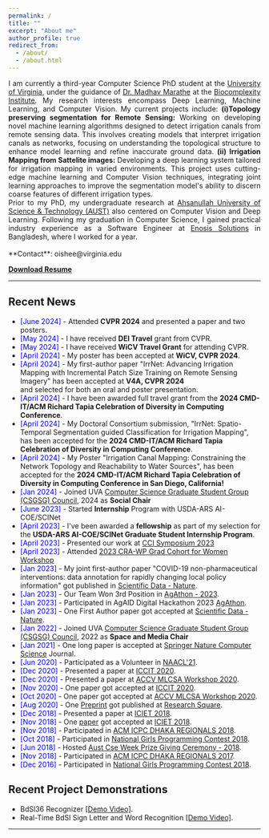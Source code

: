```yaml
---
permalink: /
title: ""
excerpt: "About me"
author_profile: true
redirect_from:
  - /about/
  - /about.html
---
```


<div style="text-align: justify"> 
I am currently a third-year Computer Science PhD student at the  <a href="https://engineering.virginia.edu/departments/computer-science">University of Virginia</a>, under the guidance of <a href="https://engineering.virginia.edu/faculty/madhav-marathe">Dr. Madhav Marathe</a> at the <a href="https://biocomplexity.virginia.edu/">Biocomplexity Institute</a>. My research interests encompass Deep Learning, Machine Learning, and Computer Vision. My current projects include: <b>(i)Topology preserving segmentation for Remote Sensing:</b> Working on developing novel machine learning algorithms designed to detect irrigation canals from remote sensing data. This involves creating models that interpret irrigation canals as networks, focusing on understanding the topological structure to enhance model learning and refine inaccurate ground data. <b>(ii) Irrigation Mapping from Sattelite images:</b> Developing a deep learning system tailored for irrigation mapping in varied environments. This project uses cutting-edge machine learning and Computer Vision techniques, integrating joint learning approaches to improve the segmentation model's ability to discern coarse features of different irrigation types.
<br>
Prior to my PhD, my undergraduate research at <a href="http://aust.edu/">Ahsanullah University of Science & Technology (AUST)</a> also centered on Computer Vision and Deep Learning. Following my graduation in Computer Science, I gained practical industry experience as a Software Engineer at <a href="https://www.enosisbd.com/">Enosis Solutions</a> in Bangladesh, where I worked for a year.

</div>
<br>
**Contact**: oishee@virginia.edu

[**Download Resume**](https://oishee-hoque.github.io/files/Oishee_CV_2024.pdf)

<!-- <a href="https://oishee-hoque.github.io/publications/"> <img src="https://oishee-hoque.github.io/images/pubs.png" alt="Publication Venues"
	title="Publication Venues" width="600" height="200"> </a> -->

---

## Recent News

- <span style="color:Blue"> [June 2024] </span> - Attended **CVPR 2024** and presented a paper and two posters.
- <span style="color:Blue"> [May 2024] </span> - I have received **DEI Travel** grant from CVPR.
- <span style="color:Blue"> [May 2024] </span> - I have received **WiCV Travel Grant** for attending CVPR.
- <span style="color:Blue"> [April 2024] </span> - My poster has been accepted at **WiCV, CVPR 2024**.
- <span style="color:Blue"> [April 2024] </span> - My first-author paper "IrrNet: Advancing Irrigation Mapping with Incremental Patch Size Training on Remote Sensing Imagery" has been accepted at **V4A, CVPR 2024** <br>and selected for both an oral and poster presentation.
- <span style="color:Blue"> [April 2024] </span> - I have been awarded full travel grant from the **2024 CMD-IT/ACM Richard Tapia Celebration of Diversity in Computing Conference**.
- <span style="color:Blue"> [April 2024] </span> - My Doctoral Consortium submission, "IrrNet: Spatio-Temporal Segmentation guided Classification for Irrigation Mapping", has been accepted for the **2024 CMD-IT/ACM Richard Tapia Celebration of Diversity in Computing Conference**.
- <span style="color:Blue"> [April 2024] </span> - My Poster "Irrigation Canal Mapping: Constraining the Network Topology and Reachability to Water Sources", has been accepted for the **2024 CMD-IT/ACM Richard Tapia Celebration of Diversity in Computing Conference in San Diego, California!**
- <span style="color:Blue"> [Jan 2024] </span> - Joined UVA [Computer Science Graduate Student Group (CSGSG) Council](https://csgsg.org/), 2024 as **Social Chair**
- <span style="color:Blue"> [June 2023] </span> - Started **Internship** Program with USDA-ARS AI-COE/SCINet
- <span style="color:Blue"> [April 2023] </span> - I've been awarded a **fellowship** as part of my selection for the **USDA-ARS AI-COE/SCINet Graduate Student Internship Program**.
- <span style="color:Blue"> [April 2023] </span> - Presented our work at [CCI Symposium 2023](https://cyberinitiative.org/events-programs/2023/cci-symposium-2023.html)
- <span style="color:Blue"> [April 2023] </span> - Attended [2023 CRA-WP Grad Cohort for Women Workshop](https://web.cvent.com/event/9bcae8aa-6d9e-4942-acc8-a36e48734459/summary)
- <span style="color:Blue"> [Jan 2023] </span> - My joint first-author paper "COVID-19 non-pharmaceutical interventions: data annotation for rapidly changing local policy information" got published in [Scientific Data - Nature](https://www.nature.com/articles/s41597-023-01979-6).
- <span style="color:Blue"> [Jan 2023] </span> - Our Team Won 3rd Position in [AgAthon - 2023](https://badgr.com/public/assertions/wJZIOVeESRiBJDtn-tRj6g?identity__email=gza5dr@virginia.edu).
- <span style="color:Blue"> [Jan 2023] </span> - Participated in AgAID Digital Hackathon 2023 [AgAthon](https://badgr.com/public/assertions/wJZIOVeESRiBJDtn-tRj6g?identity__email=gza5dr@virginia.edu).
- <span style="color:Blue"> [Jan 2023] </span> - One First Author paper got accepted at [Scientific Data - Nature](https://www.nature.com/sdata/).
- <span style="color:Blue"> [Jan 2022] </span> - Joined UVA [Computer Science Graduate Student Group (CSGSG) Council](https://csgsg.org/), 2022 as **Space and Media Chair**
- <span style="color:Blue">[Jan 2021] </span> - One long paper is accepted at [Springer Nature Computer Science](https://link.springer.com/article/10.1007/s42979-021-00487-x) Journal.
- <span style="color:Blue"> [Jun 2020] </span> - Participated as a Volunteer in [NAACL'21](https://2021.naacl.org).
- <span style="color:Blue"> [Dec 2020] </span> - Presented a paper at [ICCIT 2020](http://iccit.org.bd/2020/).
- <span style="color:Blue"> [Dec 2020] </span> - Presented a paper at [ACCV MLCSA Workshop 2020](http://mlp.sci.yamaguchi-u.ac.jp/MLCSA2020/index.html).
- <span style="color:Blue"> [Nov 2020] </span> - One paper got accepted at [ICCIT 2020](http://iccit.org.bd/2020/).
- <span style="color:Blue"> [Oct 2020] </span> - One paper got accepted at [ACCV MLCSA Workshop 2020](http://mlp.sci.yamaguchi-u.ac.jp/MLCSA2020/index.html).
- <span style="color:Blue"> [Aug 2020] </span> - One [Preprint](https://assets.researchsquare.com/files/rs-56285/v1_stamped.pdf) got published at [Research Square](https://www.researchsquare.com/article/rs-56285/v1).
- <span style="color:Blue"> [Dec 2018] </span> - Presented a paper at [ICIET 2018](http://www.cse.du.ac.bd/iciet/index.html).
- <span style="color:Blue"> [Nov 2018] </span> - One [paper](https://ieeexplore.ieee.org/document/8660780) got accepted at [ICIET 2018](http://www.cse.du.ac.bd/iciet/index.html).
- <span style="color:Blue"> [Nov 2018] </span> - Participated in [ACM ICPC DHAKA REGIONALS 2018](https://icpc.baylor.edu/regionals/finder/Dhaka-2018).
- <span style="color:Blue">[Oct 2018] </span> - Participated in [National Girls Programming Contest 2018](https://cseweek.bdosn.org/national-girls-programming-contest).
- <span style="color:Blue">[Jun 2018]</span> - Hosted [Aust Cse Week Prize Giving Ceremony - 2018](https://www.facebook.com/codeware.aust/).
- <span style="color:Blue"> [Nov 2018] </span> - Participated in [ACM ICPC DHAKA REGIONALS 2017](https://icpc.baylor.edu/regionals/finder/Dhaka-2017).
- <span style="color:Blue">[Dec 2016] </span> - Participated in [National Girls Programming Contest 2018](https://cseweek.bdosn.org/national-girls-programming-contest).

## Recent Project Demonstrations

- BdSl36 Recognizer [[Demo Video]](https://youtu.be/lSYgBMn2Tlg).
- Real-Time BdSl Sign Letter and Word Recognition [[Demo Video]](https://youtu.be/OU8IFpR0_sU).

---
